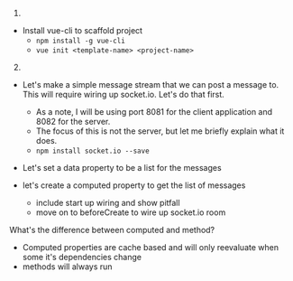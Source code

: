1)
* Install vue-cli to scaffold project
  * `npm install -g vue-cli`
  * `vue init <template-name> <project-name>`

2)
* Let's make a simple message stream that we can post a message to. This will require wiring up socket.io. Let's do that first.
  * As a note, I will be using port 8081 for the client application and 8082 for the server.
  * The focus of this is not the server, but let me briefly explain what it does.
  * `npm install socket.io --save`

* Let's set a data property to be a list for the messages
* let's create a computed property to get the list of messages
  * include start up wiring and show pitfall 
  * move on to beforeCreate to wire up socket.io room

What's the difference between computed and method? 
* Computed properties are cache based and will only reevaluate when some it's dependencies change
* methods will always run